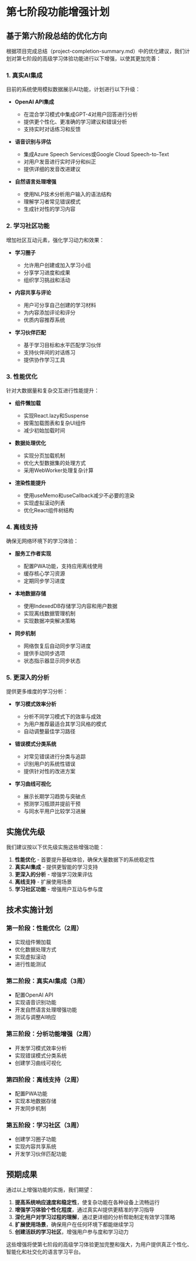 # 第七阶段功能增强计划

## 基于第六阶段总结的优化方向

根据项目完成总结（project-completion-summary.md）中的优化建议，我们计划对第七阶段的高级学习体验功能进行以下增强，以使其更加完善：

### 1. 真实AI集成

目前的系统使用模拟数据展示AI功能，计划进行以下升级：

- **OpenAI API集成**
  - 在混合学习模式中集成GPT-4对用户回答进行分析
  - 提供更个性化、更准确的学习建议和错误分析
  - 支持实时对话练习和反馈

- **语音识别与评估**
  - 集成Azure Speech Services或Google Cloud Speech-to-Text
  - 对用户发音进行实时评分和纠正
  - 提供详细的发音改进建议

- **自然语言处理增强**
  - 使用NLP技术分析用户输入的语法结构
  - 理解学习者常见错误模式
  - 生成针对性的学习内容

### 2. 学习社区功能

增加社区互动元素，强化学习动力和效果：

- **学习圈子**
  - 允许用户创建或加入学习小组
  - 分享学习进度和成果
  - 组织学习挑战和活动

- **内容共享与评论**
  - 用户可分享自己创建的学习材料
  - 为内容添加评论和评分
  - 优质内容推荐系统

- **学习伙伴匹配**
  - 基于学习目标和水平匹配学习伙伴
  - 支持伙伴间的对话练习
  - 提供协作学习工具

### 3. 性能优化

针对大数据量和复杂交互进行性能提升：

- **组件懒加载**
  - 实现React.lazy和Suspense
  - 按需加载图表和复杂UI组件
  - 减少初始加载时间

- **数据处理优化**
  - 实现分页加载机制
  - 优化大型数据集的处理方式
  - 采用WebWorker处理复杂计算

- **渲染性能提升**
  - 使用useMemo和useCallback减少不必要的渲染
  - 实现虚拟滚动列表
  - 优化React组件树结构

### 4. 离线支持

确保无网络环境下的学习体验：

- **服务工作者实现**
  - 配置PWA功能，支持应用离线使用
  - 缓存核心学习资源
  - 定期同步学习进度

- **本地数据存储**
  - 使用IndexedDB存储学习内容和用户数据
  - 实现离线数据管理机制
  - 实现数据冲突解决策略

- **同步机制**
  - 网络恢复后自动同步学习进度
  - 提供手动同步选项
  - 状态指示器显示同步状态

### 5. 更深入的分析

提供更多维度的学习分析：

- **学习模式效率分析**
  - 分析不同学习模式下的效率与成效
  - 为用户推荐最适合其学习风格的模式
  - 自动调整最佳学习路径

- **错误模式分类系统**
  - 对常见错误进行分类与追踪
  - 识别用户的系统性错误
  - 提供针对性的改进方案

- **学习曲线可视化**
  - 展示长期学习趋势与突破点
  - 预测学习瓶颈并提前干预
  - 与同水平用户比较学习进展

## 实施优先级

我们建议按以下优先级实施这些增强功能：

1. **性能优化** - 首要提升基础体验，确保大量数据下的系统稳定性
2. **真实AI集成** - 提供更智能的学习支持
3. **更深入的分析** - 增强学习效果评估
4. **离线支持** - 扩展使用场景
5. **学习社区功能** - 增强用户互动与参与度

## 技术实施计划

### 第一阶段：性能优化（2周）

- 实现组件懒加载
- 优化数据处理方式
- 实现虚拟滚动
- 进行性能测试

### 第二阶段：真实AI集成（3周）

- 配置OpenAI API
- 实现语音识别功能
- 开发自然语言处理增强功能
- 测试与调整AI响应

### 第三阶段：分析功能增强（2周）

- 开发学习模式效率分析
- 实现错误模式分类系统
- 创建学习曲线可视化

### 第四阶段：离线支持（2周）

- 配置PWA功能
- 实现本地数据存储
- 开发同步机制

### 第五阶段：学习社区（3周）

- 创建学习圈子功能
- 实现内容共享系统
- 开发学习伙伴匹配功能

## 预期成果

通过以上增强功能的实施，我们期望：

1. **提高系统响应速度和稳定性**，使复杂功能在各种设备上流畅运行
2. **增强学习体验个性化程度**，通过真实AI提供更精准的学习指导
3. **深化用户对学习过程的理解**，通过更详细的分析帮助制定有效学习策略
4. **扩展使用场景**，确保用户在任何环境下都能继续学习
5. **创建活跃的学习社区**，增强用户参与度和学习动力

这些增强将使第七阶段的高级学习体验更加完整和强大，为用户提供真正个性化、智能化和社交化的语言学习平台。 